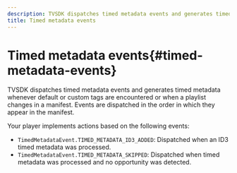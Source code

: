 ```yaml
---
description: TVSDK dispatches timed metadata events and generates timed metadata whenever default or custom tags are encountered or when a playlist changes in a manifest. Events are dispatched in the order in which they appear in the manifest.
title: Timed metadata events
---
```


# Timed metadata events{#timed-metadata-events}

TVSDK dispatches timed metadata events and generates timed metadata whenever default or custom tags are encountered or when a playlist changes in a manifest. Events are dispatched in the order in which they appear in the manifest.

Your player implements actions based on the following events:

* `TimedMetadataEvent.TIMED_METADATA_ID3_ADDED`: Dispatched when an ID3 timed metadata was processed. 
* `TimedMetadataEvent.TIMED_METADATA_SKIPPED`: Dispatched when timed metadata was processed and no opportunity was detected.

